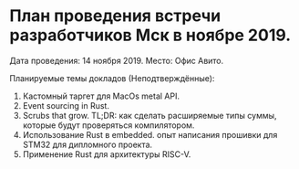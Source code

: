 # План проведения встречи разработчиков Мск в ноябре 2019.

Дата проведения: 14 ноября 2019.
Место: Офис Авито.

Планируемые темы докладов (Неподтверждённые):

1. Кастомный таргет для MacOs metal API.
2. Event sourcing in Rust.
3. Scrubs that grow. TL;DR: как сделать расширяемые типы суммы, которые будут проверяться компилятором.
4. Использование Rust в embedded. опыт написания прошивки для STM32 для дипломного проекта.
5. Применение Rust для архитектуры RISC-V.